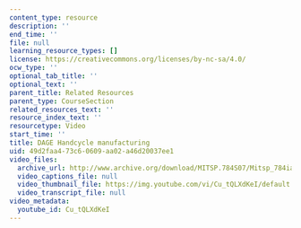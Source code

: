 ```yaml
---
content_type: resource
description: ''
end_time: ''
file: null
learning_resource_types: []
license: https://creativecommons.org/licenses/by-nc-sa/4.0/
ocw_type: ''
optional_tab_title: ''
optional_text: ''
parent_title: Related Resources
parent_type: CourseSection
related_resources_text: ''
resource_index_text: ''
resourcetype: Video
start_time: ''
title: DAGE Handcycle manufacturing
uid: 49d2faa4-73c6-0609-aa02-a46d20037ee1
video_files:
  archive_url: http://www.archive.org/download/MITSP.784S07/Mitsp_784iap07_dage_300k.mp4
  video_captions_file: null
  video_thumbnail_file: https://img.youtube.com/vi/Cu_tQLXdKeI/default.jpg
  video_transcript_file: null
video_metadata:
  youtube_id: Cu_tQLXdKeI
---
```

